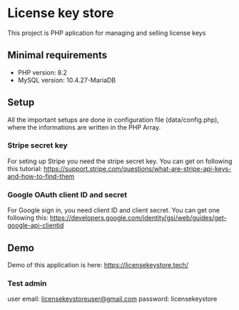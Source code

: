 # License key store 
This project is PHP aplication for managing and selling license keys
## Minimal requirements
* PHP version: 8.2
* MySQL version: 10.4.27-MariaDB
## Setup
All the important setups are done in configuration file (data/config.php), where the informations are written in the PHP Array.
### Stripe secret key
For seting up Stripe you need the stripe secret key. You can get on following this tutorial: https://support.stripe.com/questions/what-are-stripe-api-keys-and-how-to-find-them 
### Google OAuth client ID and secret
For Google sign in, you need client ID and client secret. You can get one following this: https://developers.google.com/identity/gsi/web/guides/get-google-api-clientid

## Demo
Demo of this application is here: https://licensekeystore.tech/
### Test admin
user email: licensekeystoreuser@gmail.com
password: licensekeystore